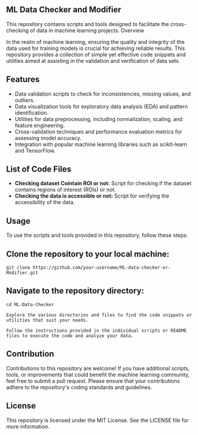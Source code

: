 ## ML Data Checker and Modifier

This repository contains scripts and tools designed to facilitate the cross-checking of data in machine learning projects.
Overview

In the realm of machine learning, ensuring the quality and integrity of the data used for training models is crucial for achieving reliable results. This repository provides a collection of simple yet effective code snippets and utilities aimed at assisting in the validation and verification of data sets.

## Features

- Data validation scripts to check for inconsistencies, missing values, and outliers.
- Data visualization tools for exploratory data analysis (EDA) and pattern identification.
- Utilities for data preprocessing, including normalization, scaling, and feature engineering.
- Cross-validation techniques and performance evaluation metrics for assessing model accuracy.
- Integration with popular machine learning libraries such as scikit-learn and TensorFlow.

## List of Code Files

- **Checking dataset Cointain ROI or not:** Script for checking if the dataset contains regions of interest (ROIs) or not.
- **Checking the data is accessible or not:** Script for verifying the accessibility of the data.




## Usage

To use the scripts and tools provided in this repository, follow these steps:

## Clone the repository to your local machine:

    git clone https://github.com/your-username/ML-data-checker-or-Modifier.git

## Navigate to the repository directory:

    cd ML-Data-Checker

    Explore the various directories and files to find the code snippets or utilities that suit your needs.

    Follow the instructions provided in the individual scripts or README files to execute the code and analyze your data.

## Contribution

Contributions to this repository are welcome! If you have additional scripts, tools, or improvements that could benefit the machine learning community, feel free to submit a pull request. Please ensure that your contributions adhere to the repository's coding standards and guidelines.

## License

This repository is licensed under the MIT License. See the LICENSE file for more information.
